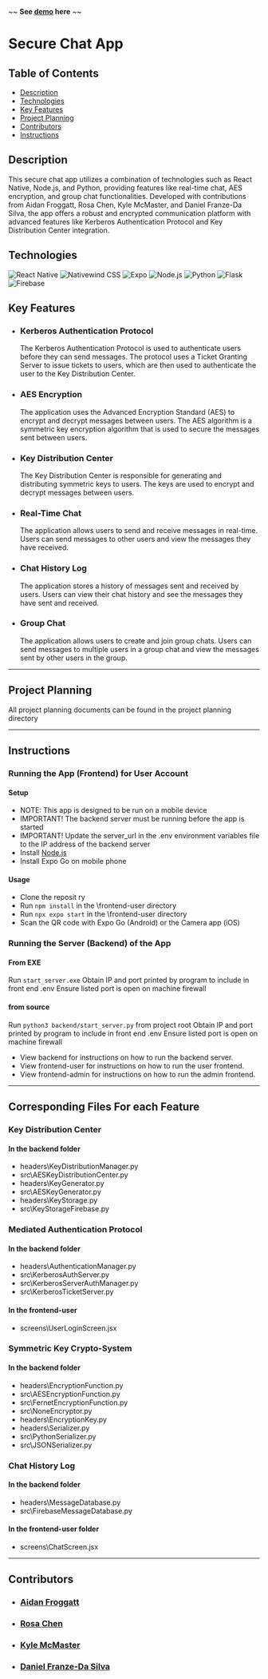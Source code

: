 ~~ **See <a href="https://youtu.be/D-qMPdupPTQ">demo</a> here** ~~
# Secure Chat App
## Table of Contents
- [Description](#description)
- [Technologies](#technologies)
- [Key Features](#key-features)
- [Project Planning](#project-planning)
- [Contributors](#contributors)
- [Instructions](#instructions)
## Description
This secure chat app utilizes a combination of technologies such as React Native, Node.js, and Python, providing features like real-time chat, AES encryption, and group chat functionalities. Developed with contributions from Aidan Froggatt, Rosa Chen, Kyle McMaster, and Daniel Franze-Da Silva, the app offers a robust and encrypted communication platform with advanced features like Kerberos Authentication Protocol and Key Distribution Center integration.

## Technologies
![React Native](https://img.shields.io/badge/-React%20Native-61DAFB?logo=react&logoColor=white&style=flat)
![Nativewind CSS](https://img.shields.io/badge/-Nativewind%20CSS-000000?logo=tailwind-css&logoColor=white&style=flat)
![Expo](https://img.shields.io/badge/-Expo-000020?logo=expo&logoColor=white&style=flat)
![Node.js](https://img.shields.io/badge/-Node.js-339933?logo=node.js&logoColor=white&style=flat)
![Python](https://img.shields.io/badge/-Python-3776AB?logo=python&logoColor=white&style=flat)
![Flask](https://img.shields.io/badge/-Flask-000000?logo=flask&logoColor=white&style=flat)
![Firebase](https://img.shields.io/badge/-Firebase-FFCA28?logo=firebase&logoColor=white&style=flat)
## Key Features
- ### Kerberos Authentication Protocol
  The Kerberos Authentication Protocol is used to authenticate users before they can send messages. The protocol uses a Ticket Granting Server to issue tickets to users, which are then used to authenticate the user to the Key Distribution Center.
- ### AES Encryption
  The application uses the Advanced Encryption Standard (AES) to encrypt and decrypt messages between users. The AES algorithm is a symmetric key encryption algorithm that is used to secure the messages sent between users.
- ### Key Distribution Center
  The Key Distribution Center is responsible for generating and distributing symmetric keys to users. The keys are used to encrypt and decrypt messages between users.
- ### Real-Time Chat
  The application allows users to send and receive messages in real-time. Users can send messages to other users and view the messages they have received.
- ### Chat History Log
  The application stores a history of messages sent and received by users. Users can view their chat history and see the messages they have sent and received.
- ### Group Chat
  The application allows users to create and join group chats. Users can send messages to multiple users in a group chat and view the messages sent by other users in the group.

---

## Project Planning
All project planning documents can be found in the project planning directory

---

## Instructions
### Running the App (Frontend) for User Account
#### Setup
- NOTE: This app is designed to be run on a mobile device
- IMPORTANT! The backend server must be running before the app is started
- IMPORTANT! Update the server_url in the .env environment variables file to the IP address of the backend server 
- Install [Node.js](https://nodejs.org/en/)
- Install Expo Go on mobile phone
#### Usage
- Clone the reposit ry
- Run `npm install` in the \frontend-user directory
- Run `npx expo start` in the \frontend-user directory
- Scan the QR code with Expo Go (Android) or the Camera app (iOS)
### Running the Server (Backend) of the App
#### From EXE
Run `start_server.exe`
Obtain IP and port printed by program to include in front end .env
Ensure listed port is open on machine firewall
#### from source
Run `python3 backend/start_server.py` from project root
Obtain IP and port printed by program to include in front end .env
Ensure listed port is open on machine firewall
- View backend for instructions on how to run the backend server.
- View frontend-user for instructions on how to run the user frontend.
- View frontend-admin for instructions on how to run the admin frontend.

---

## Corresponding Files For each Feature
### Key Distribution Center
#### In the backend folder
* headers\KeyDistributionManager.py
* src\AESKeyDistributionCenter.py
* headers\KeyGenerator.py
* src\AESKeyGenerator.py
* headers\KeyStorage.py
* src\KeyStorageFirebase.py
### Mediated Authentication Protocol
#### In the backend folder
* headers\AuthenticationManager.py
* src\KerberosAuthServer.py
* src\KerberosServerAuthManager.py
* src\KerberosTicketServer.py
#### In the frontend-user
* screens\UserLoginScreen.jsx
### Symmetric Key Crypto-System
#### In the backend folder
* headers\EncryptionFunction.py
* src\AESEncryptionFunction.py
* src\FernetEncryptionFunction.py
* src\NoneEncryptor.py
* headers\EncryptionKey.py
* headers\Serializer.py
* src\PythonSerializer.py
* src\JSONSerializer.py
### Chat History Log
#### In the backend folder
* headers\MessageDatabase.py
* src\FirebaseMessageDatabase.py
#### In the frontend-user folder
* screens\ChatScreen.jsx

--- 

## Contributors
- ### [Aidan Froggatt](https://github.com/aidanfroggatt)
- ### [Rosa Chen](https://github.com/rosachen3)
- ### [Kyle McMaster](https://github.com/KyleJMcMaster)
- ### [Daniel Franze-Da Silva](https://github.com/DanielFD04)
